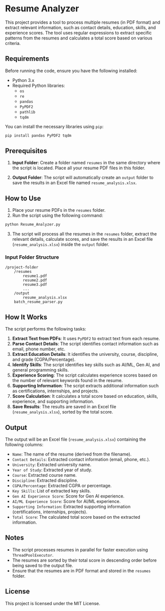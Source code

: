 # Resume Analyzer

This project provides a tool to process multiple resumes (in PDF format) and extract relevant information, such as contact details, education, skills, and experience scores. The tool uses regular expressions to extract specific patterns from the resumes and calculates a total score based on various criteria.

## Requirements

Before running the code, ensure you have the following installed:

- Python 3.x
- Required Python libraries:
  - `os`
  - `re`
  - `pandas`
  - `PyPDF2`
  - `pathlib`
  - `tqdm`
  
You can install the necessary libraries using `pip`:

```bash
pip install pandas PyPDF2 tqdm
```

## Prerequisites

1. **Input Folder**: Create a folder named `resumes` in the same directory where the script is located. Place all your resume PDF files in this folder.
   
2. **Output Folder**: The script will automatically create an `output` folder to save the results in an Excel file named `resume_analysis.xlsx`.

## How to Use

1. Place your resume PDFs in the `resumes` folder.
2. Run the script using the following command:

```bash
python Resume_Analyzer.py
```

3. The script will process all the resumes in the `resumes` folder, extract the relevant details, calculate scores, and save the results in an Excel file (`resume_analysis.xlsx`) inside the `output` folder.

### Input Folder Structure

```
/project-folder
    /resumes
        resume1.pdf
        resume2.pdf
        resume3.pdf
        ...
    /output
        resume_analysis.xlsx
    batch_resume_parser.py
```

## How It Works

The script performs the following tasks:

1. **Extract Text from PDFs**: It uses `PyPDF2` to extract text from each resume.
2. **Parse Contact Details**: The script identifies contact information such as email, phone number, etc.
3. **Extract Education Details**: It identifies the university, course, discipline, and grade (CGPA/Percentage).
4. **Identify Skills**: The script identifies key skills such as AI/ML, Gen AI, and general programming skills.
5. **Experience Scoring**: The script calculates experience scores based on the number of relevant keywords found in the resume.
6. **Supporting Information**: The script extracts additional information such as certifications, internships, and projects.
7. **Score Calculation**: It calculates a total score based on education, skills, experience, and supporting information.
8. **Save Results**: The results are saved in an Excel file (`resume_analysis.xlsx`), sorted by the total score.

## Output

The output will be an Excel file (`resume_analysis.xlsx`) containing the following columns:

- `Name`: The name of the resume (derived from the filename).
- `Contact Details`: Extracted contact information (email, phone, etc.).
- `University`: Extracted university name.
- `Year of Study`: Extracted year of study.
- `Course`: Extracted course name.
- `Discipline`: Extracted discipline.
- `CGPA/Percentage`: Extracted CGPA or percentage.
- `Key Skills`: List of extracted key skills.
- `Gen AI Experience Score`: Score for Gen AI experience.
- `AI/ML Experience Score`: Score for AI/ML experience.
- `Supporting Information`: Extracted supporting information (certifications, internships, projects).
- `Total Score`: The calculated total score based on the extracted information.

## Notes

- The script processes resumes in parallel for faster execution using `ThreadPoolExecutor`.
- The resumes are sorted by their total score in descending order before being saved to the output file.
- Ensure that the resumes are in PDF format and stored in the `resumes` folder.

## License

This project is licensed under the MIT License.
